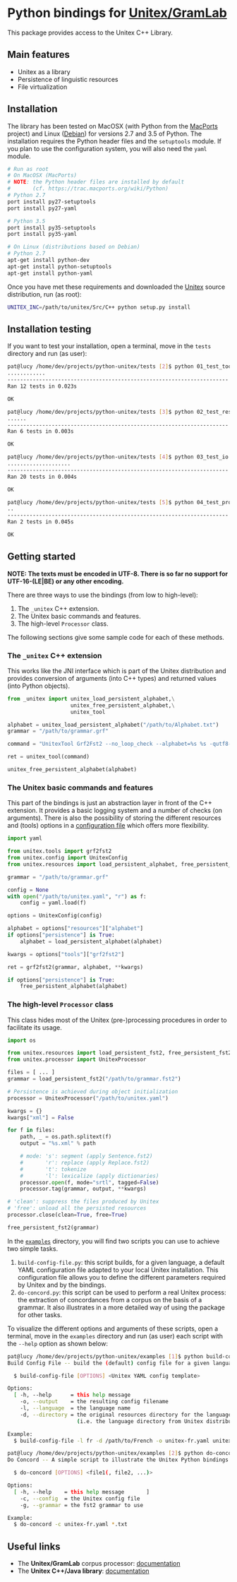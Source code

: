 # Python bindings for [Unitex/GramLab](http://www-igm.univ-mlv.fr/~unitex/)

This package provides access to the Unitex C++ Library.

## Main features

* Unitex as a library
* Persistence of linguistic resources
* File virtualization

## Installation

The library has been tested on MacOSX (with Python from the [MacPorts](https://www.macports.org/) project) and Linux ([Debian](https://www.debian.org/)) for versions 2.7 and 3.5 of Python. The installation requires the Python header files and the `setuptools` module. If you plan to use the configuration system, you will also need the `yaml` module.

```bash
# Run as root
# On MacOSX (MacPorts)
# NOTE: the Python header files are installed by default
#       (cf. https://trac.macports.org/wiki/Python)
# Python 2.7
port install py27-setuptools
port install py27-yaml

# Python 3.5
port install py35-setuptools
port install py35-yaml

# On Linux (distributions based on Debian)
# Python 2.7
apt-get install python-dev
apt-get install python-setuptools
apt-get install python-yaml
```

Once you have met these requirements and downloaded the [Unitex](http://igm.univ-mlv.fr/~unitex/index.php?page=3&html=download.html) source distribution, run (as root):

```bash
UNITEX_INC=/path/to/unitex/Src/C++ python setup.py install
```

## Installation testing

If you want to test your installation, open a terminal, move in the `tests` directory and run (as user):

```bash
pat@lucy /home/dev/projects/python-unitex/tests [2]$ python 01_test_tools.py
............
----------------------------------------------------------------------
Ran 12 tests in 0.023s

OK
```

```bash
pat@lucy /home/dev/projects/python-unitex/tests [3]$ python 02_test_resources.py
......
----------------------------------------------------------------------
Ran 6 tests in 0.003s

OK
```

```bash
pat@lucy /home/dev/projects/python-unitex/tests [4]$ python 03_test_io.py
....................
----------------------------------------------------------------------
Ran 20 tests in 0.004s

OK
```

```bash
pat@lucy /home/dev/projects/python-unitex/tests [5]$ python 04_test_processor.py
..
----------------------------------------------------------------------
Ran 2 tests in 0.045s

OK
```

## Getting started

**NOTE: The texts must be encoded in UTF-8. There is so far no support for UTF-16-(LE|BE) or any other encoding.**

There are three ways to use the bindings (from low to high-level):

1. The `_unitex` C++ extension.
2. The Unitex basic commands and features.
3. The high-level `Processor` class.

The following sections give some sample code for each of these methods.

### The `_unitex` C++ extension

This works like the JNI interface which is part of the Unitex distribution and provides conversion of arguments (into C++ types) and returned values (into Python objects).

```python
from _unitex import unitex_load_persistent_alphabet,\
					unitex_free_persistent_alphabet,\
					unitex_tool

alphabet = unitex_load_persistent_alphabet("/path/to/Alphabet.txt")
grammar = "/path/to/grammar.grf"

command = "UnitexTool Grf2Fst2 --no_loop_check --alphabet=%s %s -qutf8-no-bom" % (alphabet, grammar)

ret = unitex_tool(command)

unitex_free_persistent_alphabet(alphabet)
```
### The Unitex basic commands and features

This part of the bindings is just an abstraction layer in front of the C++ extension. It provides a basic logging system and a number of checks (on arguments). There is also the possibility of storing the different resources and (tools) options in a [configuration file](https://github.com/patwat/python-unitex/blob/master/config/unitex-template.yaml) which offers more flexibility. 

```python
import yaml

from unitex.tools import grf2fst2
from unitex.config import UnitexConfig
from unitex.resources import load_persistent_alphabet, free_persistent_alphabet

grammar = "/path/to/grammar.grf"

config = None
with open("/path/to/unitex.yaml", "r") as f:
    config = yaml.load(f)

options = UnitexConfig(config)

alphabet = options["resources"]["alphabet"]
if options["persistence"] is True:
	alphabet = load_persistent_alphabet(alphabet)

kwargs = options["tools"]["grf2fst2"]

ret = grf2fst2(grammar, alphabet, **kwargs)

if options["persistence"] is True:
	free_persistent_alphabet(alphabet)
```

### The high-level `Processor` class

This class hides most of the Unitex (pre-)processing procedures in order to facilitate its usage.

```python
import os

from unitex.resources import load_persistent_fst2, free_persistent_fst2
from unitex.processor import UnitexProcessor

files = [ ... ]
grammar = load_persistent_fst2("/path/to/grammar.fst2")

# Persistence is achieved during object initialization
processor = UnitexProcessor("/path/to/unitex.yaml")

kwargs = {}
kwargs["xml"] = False

for f in files:
    path, _ = os.path.splitext(f)
    output = "%s.xml" % path

    # mode: 's': segment (apply Sentence.fst2)
    #       'r': replace (apply Replace.fst2)
    #       't': tokenize
    #       'l': lexicalize (apply dictionaries)
    processor.open(f, mode="srtl", tagged=False)
    processor.tag(grammar, output, **kwargs)

# 'clean': suppress the files produced by Unitex
# 'free': unload all the persisted resources
processor.close(clean=True, free=True)

free_persistent_fst2(grammar)
```

In the [`examples`](https://github.com/patwat/python-unitex/blob/master/examples/) directory, you will find two scripts you can use to achieve two simple tasks.

1. `build-config-file.py`: this script builds, for a given language, a default YAML configuration file adapted to your local Unitex installation. This configuration file allows you to define the different parameters required by Unitex and by the bindings.
2. `do-concord.py`: this script can be used to perform a real Unitex process: the extraction of concordances from a corpus on the basis of a grammar. It also illustrates in a more detailed way of using the package for other tasks.

To visualize the different options and arguments of these scripts, open a terminal, move in the `examples` directory and run (as user) each script with the `--help` option as shown below:

```bash
pat@lucy /home/dev/projects/python-unitex/examples [1]$ python build-config-file.py --help
Build Config File -- build the (default) config file for a given language

  $ build-config-file [OPTIONS] <Unitex YAML config template>

Options:
  [ -h, --help      = this help message                                      ]
    -o, --output    = the resulting config filename
    -l, --language  = the language name
    -d, --directory = the original resources directory for the language
                      (i.e. the language directory from Unitex distribution)

Example:
  $ build-config-file -l fr -d /path/to/French -o unitex-fr.yaml unitex.yaml
```

```bash
pat@lucy /home/dev/projects/python-unitex/examples [2]$ python do-concord.py --help
Do Concord -- A simple script to illustrate the Unitex Python bindings

  $ do-concord [OPTIONS] <file1(, file2, ...)>

Options:
  [ -h, --help    = this help message       ]
    -c, --config  = the Unitex config file
    -g, --grammar = the fst2 grammar to use

Example:
  $ do-concord -c unitex-fr.yaml *.txt
```

## Useful links

* The **Unitex/GramLab** corpus processor: [documentation](http://igm.univ-mlv.fr/~unitex/index.php?page=4)
* The **Unitex C++/Java library**: [documentation](http://unitex-library-fr.readthedocs.org/)
